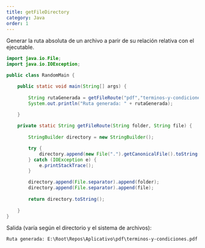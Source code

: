 ```yaml
---
title: getFileDirectory
category: Java
order: 1
---
```


Generar la ruta absoluta de un archivo a parir de su relación relativa con el ejecutable.

```java
import java.io.File;
import java.io.IOException;

public class RandomMain {

	public static void main(String[] args) {
		
		String rutaGenerada = getFileRoute("pdf","terminos-y-condiciones.pdf");
		System.out.println("Ruta generada: " + rutaGenerada);

	}
	
	private static String getFileRoute(String folder, String file) {
		
		StringBuilder directory = new StringBuilder();

		try {
			directory.append(new File(".").getCanonicalFile().toString());
		} catch (IOException e) {
			e.printStackTrace();
		}

		directory.append(File.separator).append(folder);
		directory.append(File.separator).append(file);
		
		return directory.toString();
		
	}
}
```

Salida (varía según el directorio y el sistema de archivos):
```
Ruta generada: E:\Root\Repos\Aplicativo\pdf\terminos-y-condiciones.pdf
```

